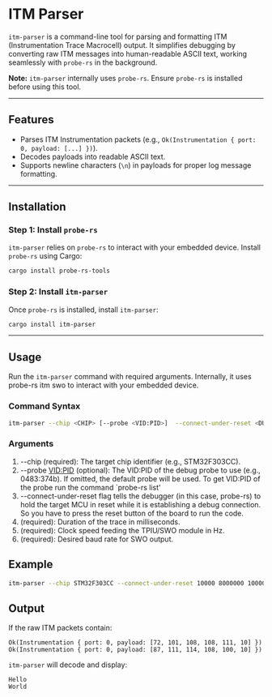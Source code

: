 # **ITM Parser**

`itm-parser` is a command-line tool for parsing and formatting ITM (Instrumentation Trace Macrocell) output. It simplifies debugging by converting raw ITM messages into human-readable ASCII text, working seamlessly with `probe-rs` in the background.

**Note:** `itm-parser` internally uses `probe-rs`. Ensure `probe-rs` is installed before using this tool.

---

## **Features**
- Parses ITM Instrumentation packets (e.g., `Ok(Instrumentation { port: 0, payload: [...] })`).
- Decodes payloads into readable ASCII text.
- Supports newline characters (`\n`) in payloads for proper log message formatting.

---

## **Installation**

### **Step 1: Install `probe-rs`**
`itm-parser` relies on `probe-rs` to interact with your embedded device. Install `probe-rs` using Cargo:

```bash
cargo install probe-rs-tools
```
### **Step 2: Install `itm-parser`**
Once `probe-rs` is installed, install `itm-parser`:

```bash
cargo install itm-parser
```
---

## **Usage**
Run the `itm-parser` command with required arguments. Internally, it uses probe-rs itm swo to interact with your embedded device.

### **Command Syntax**
```bash
itm-parser --chip <CHIP> [--probe <VID:PID>]  --connect-under-reset <DURATION> <CLOCK> <BAUD>
```
### **Arguments**
1) --chip <CHIP> (required): The target chip identifier (e.g., STM32F303CC).
2) --probe <VID:PID> (optional): The VID:PID of the debug probe to use (e.g., 0483:374b). If omitted, the default probe will be used. 
To get VID:PID of the probe run the command `probe-rs list'
3)  --connect-under-reset flag tells the debugger (in this case, probe-rs) to hold the target MCU in reset while it is establishing a debug connection. So you have to press the reset button of the board to run the code. 
3) <DURATION> (required): Duration of the trace in milliseconds.
4) <CLOCK> (required): Clock speed feeding the TPIU/SWO module in Hz.
5) <BAUD> (required): Desired baud rate for SWO output.

## **Example**
```bash
itm-parser --chip STM32F303CC --connect-under-reset 10000 8000000 1000000
```

## **Output**
If the raw ITM packets contain:
```
Ok(Instrumentation { port: 0, payload: [72, 101, 108, 108, 111, 10] })
Ok(Instrumentation { port: 0, payload: [87, 111, 114, 108, 100, 10] })
```
`itm-parser` will decode and display:
```
Hello
World
```
